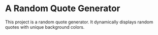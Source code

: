 # A Random Quote Generator
 This project is a random quote generator. It dynamically displays random quotes with unique background colors.
